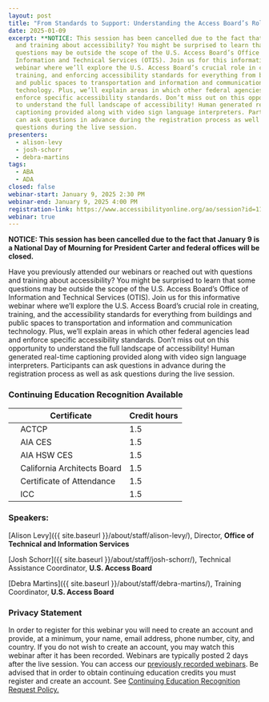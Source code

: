 ```yaml
---
layout: post
title: "From Standards to Support: Understanding the Access Board’s Role in Accessibility (CANCELLED)"
date: 2025-01-09
excerpt: **NOTICE: This session has been cancelled due to the fact that January 9 is a National Day of Mourning for President Carter and federal offices will be closed.** Have you previously attended our webinars or reached out with questions
  and training about accessibility? You might be surprised to learn that some
  questions may be outside the scope of the U.S. Access Board’s Office of
  Information and Technical Services (OTIS). Join us for this informative
  webinar where we’ll explore the U.S. Access Board’s crucial role in creating,
  training, and enforcing accessibility standards for everything from buildings
  and public spaces to transportation and information and communication
  technology. Plus, we’ll explain areas in which other federal agencies lead and
  enforce specific accessibility standards. Don’t miss out on this opportunity
  to understand the full landscape of accessibility! Human generated real-time
  captioning provided along with video sign language interpreters. Participants
  can ask questions in advance during the registration process as well as ask
  questions during the live session.
presenters:
  - alison-levy
  - josh-schorr
  - debra-martins
tags:
  - ABA
  - ADA
closed: false
webinar-start: January 9, 2025 2:30 PM
webinar-end: January 9, 2025 4:00 PM
registration-link: https://www.accessibilityonline.org/ao/session?id=111148
webinar: true
---
```

**NOTICE: This session has been cancelled due to the fact that January 9 is a National Day of Mourning for President Carter and federal offices will be closed.**

Have you previously attended our webinars or reached out with questions and training about accessibility? You might be surprised to learn that some questions may be outside the scope of the U.S. Access Board’s Office of Information and Technical Services (OTIS). Join us for this informative webinar where we’ll explore the U.S. Access Board’s crucial role in creating, training, and the accessibility standards for everything from buildings and public spaces to transportation and information and communication technology. Plus, we’ll explain areas in which other federal agencies lead and enforce specific accessibility standards. Don’t miss out on this opportunity to understand the full landscape of accessibility! Human generated real-time captioning provided along with video sign language interpreters. Participants can ask questions in advance during the registration process as well as ask questions during the live session.

### Continuing Education Recognition Available

|     | **Certificate**             | **Credit hours** |
| --- | --------------------------- | ---------------- |
|     | ACTCP                       | 1.5              |
|     | AIA CES                     | 1.5              |
|     | AIA HSW CES                 | 1.5              |
|     | California Architects Board | 1.5              |
|     | Certificate of Attendance   | 1.5              |
|     | ICC                         | 1.5              |

### Speakers:

[Alison Levy]({{ site.baseurl }}/about/staff/alison-levy/), Director, **Office of Technical and Information Services**

[Josh Schorr]({{ site.baseurl }}/about/staff/josh-schorr/), Technical Assistance Coordinator, **U.S. Access Board**

[Debra Martins]({{ site.baseurl }}/about/staff/debra-martins/), Training Coordinator, **U.S. Access Board**

### Privacy Statement

In order to register for this webinar you will need to create an account and provide, at a minimum, your name, email address, phone number, city, and country. If you do not wish to create an account, you may watch this webinar after it has been recorded. Webinars are typically posted 2 days after the live session. You can access our [previously recorded webinars](https://www.accessibilityonline.org/archives/). Be advised that in order to obtain continuing education credits you must register and create an account. See [Continuing Education Recognition Request Policy.](https://www.accessibilityonline.org/continuing-education/CEUDetails.aspx)
